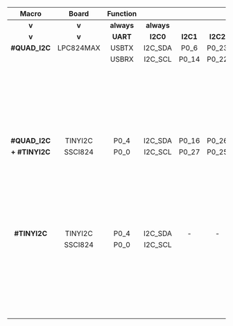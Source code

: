 |     Macro      |   Board   |  Function  |            |          |          |          |            |                   |                   |
|:--------------:|:---------:|:----------:|:----------:|:--------:|:--------:|:--------:|:----------:|:-----------------:|:-----------------:|
|     **v**      |   **v**   | **always** | **always** |          |          |          | **always** |    **always**     |                   |
|     **v**      |   **v**   |  **UART**  |  **I2C0**  | **I2C1** | **I2C2** | **I2C3** |  **SPI**   | **GPIO0[7\.\.0]** | **GPIO1[7\.\.0]** |
| **#QUAD_I2C**  | LPC824MAX |   USBTX    |  I2C_SDA   |   P0_6   |  P0_23   |  P0_21   |   P0_26    |       P0_27       |         -         |
|                |           |   USBRX    |  I2C_SCL   |  P0_14   |  P0_22   |  P0_20   |   P0_25    |       P0_13       |                   |
|                |           |            |            |          |          |          |   P0_24    |       P0_17       |                   |
|                |           |            |            |          |          |          |   P0_15    |       P0_16       |                   |
|                |           |            |            |          |          |          |            |       P0_28       |                   |
|                |           |            |            |          |          |          |            |       P0_18       |                   |
|                |           |            |            |          |          |          |            |       P0_12       |                   |
|                |           |            |            |          |          |          |            |       P0_19       |                   |
|                |           |            |            |          |          |          |            |                   |                   |
| **#QUAD_I2C**  |  TINYI2C  |    P0_4    |  I2C_SDA   |  P0_16   |  P0_26   |  P0_24   |    P0_6    |       P0_14       |         -         |
| **+ #TINYI2C** |  SSCI824  |    P0_0    |  I2C_SCL   |  P0_27   |  P0_25   |  P0_15   |    P0_7    |       P0_23       |                   |
|                |           |            |            |          |          |          |   P0_13    |       P0_22       |                   |
|                |           |            |            |          |          |          |    P0_1    |       P0_21       |                   |
|                |           |            |            |          |          |          |            |       P0_20       |                   |
|                |           |            |            |          |          |          |            |       P0_19       |                   |
|                |           |            |            |          |          |          |            |       P0_18       |                   |
|                |           |            |            |          |          |          |            |       P0_17       |                   |
|                |           |            |            |          |          |          |            |                   |                   |
|  **#TINYI2C**  |  TINYI2C  |    P0_4    |  I2C_SDA   |    -     |    -     |    -     |    P0_6    |       P0_14       |       P0_12       |
|                |  SSCI824  |    P0_0    |  I2C_SCL   |          |          |          |    P0_7    |       P0_23       |       P0_28       |
|                |           |            |            |          |          |          |   P0_13    |       P0_22       |       P0_16       |
|                |           |            |            |          |          |          |    P0_1    |       P0_21       |       P0_27       |
|                |           |            |            |          |          |          |            |       P0_20       |       P0_26       |
|                |           |            |            |          |          |          |            |       P0_19       |       P0_25       |
|                |           |            |            |          |          |          |            |       P0_18       |       P0_24       |
|                |           |            |            |          |          |          |            |       P0_17       |       P0_15       |
